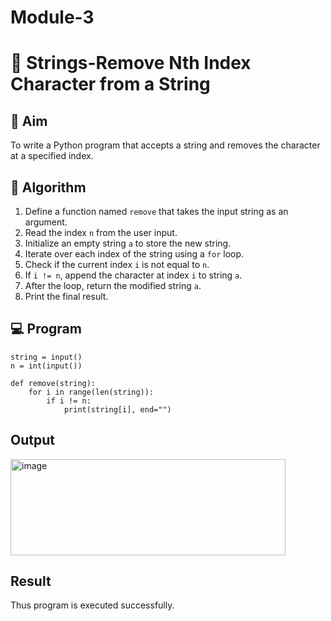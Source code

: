 # Module-3
# 🧹 Strings-Remove Nth Index Character from a String

## 🎯 Aim
To write a Python program that accepts a string and removes the character at a specified index.

## 🧠 Algorithm
1. Define a function named `remove` that takes the input string as an argument.
2. Read the index `n` from the user input.
3. Initialize an empty string `a` to store the new string.
4. Iterate over each index of the string using a `for` loop.
5. Check if the current index `i` is not equal to `n`.
6. If `i != n`, append the character at index `i` to string `a`.
7. After the loop, return the modified string `a`.
8. Print the final result.

## 💻 Program
```
string = input()
n = int(input())

def remove(string):
    for i in range(len(string)):
        if i != n:
            print(string[i], end="")

```

## Output
<img width="440" height="154" alt="image" src="https://github.com/user-attachments/assets/d0baa482-a1df-4d37-ba2f-020b446cc7a4" />


## Result
Thus program is executed successfully.
